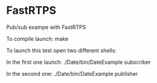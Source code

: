 # FastRTPS
Pub/sub exampe with FastRTPS

To compile launch: make

To launch this test open two different shells:

In the first one launch: ./Date/bin/DateExample subscriber 

In the second one: ./Date/bin/DateExample publisher

